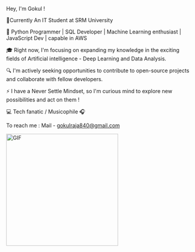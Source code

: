 Hey, I'm Gokul ! 

📍Currently An IT Student at SRM University

🚀 Python Programmer | SQL Developer | Machine Learning enthusiast | JavaScript Dev | capable in AWS 

🎓 Right now, I'm focusing on expanding my knowledge in the exciting fields of Artificial intelligence - Deep Learning and Data Analysis.

🔍 I'm actively seeking opportunities to contribute to open-source projects and collaborate with fellow developers.

⚡ I have a Never Settle Mindset, so I'm curious mind to explore new possibilities and act on them !

💻 Tech fanatic / Musicophile 🎧

To reach me : Mail - gokulraja840@gmail.com

  <img align="center" alt="GIF" src="https://github.com/Gokul-Raja84/Gokul-Raja84/blob/main/dev%20code.gif?raw=true" width="300" height="300" />
